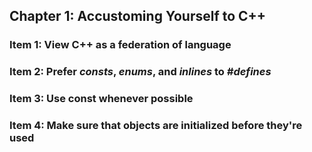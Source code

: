 ## Chapter 1: Accustoming Yourself to C++

### Item 1: View C++ as a federation of language

### Item 2: Prefer *consts*, *enums*, and *inlines* to *#defines*

### Item 3: Use const whenever possible

### Item 4: Make sure that objects are initialized before they're used 

